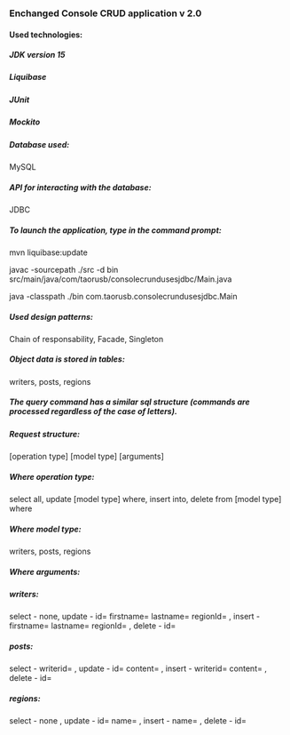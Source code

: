 ### Enchanged Console CRUD application v 2.0

#### Used technologies:

##### JDK version 15
##### Liquibase
##### JUnit
##### Mockito

##### Database used:
MySQL

##### API for interacting with the database:
JDBC

##### To launch the application, type in the command prompt:

mvn liquibase:update

javac -sourcepath ./src -d bin src/main/java/com/taorusb/consolecrundusesjdbc/Main.java

java -classpath ./bin com.taorusb.consolecrundusesjdbc.Main

##### Used design patterns:

Chain of responsability, Facade, Singleton

##### Object data is stored in tables:

writers, posts, regions

##### The query command has a similar sql structure (commands are processed regardless of the case of letters).

##### Request structure:

[operation type] [model type] [arguments]

##### Where operation type:

select all, update [model type] where, insert into, delete from [model type] where

##### Where model type:

writers, posts, regions

##### Where arguments:

##### writers:
select - none, update - id= firstname= lastname= regionId= , insert - firstname= lastname= regionId= , delete - id=

##### posts:
select - writerid= , update - id= content= , insert - writerid= content= , delete - id=

##### regions:
select - none , update - id= name= , insert - name= , delete - id=